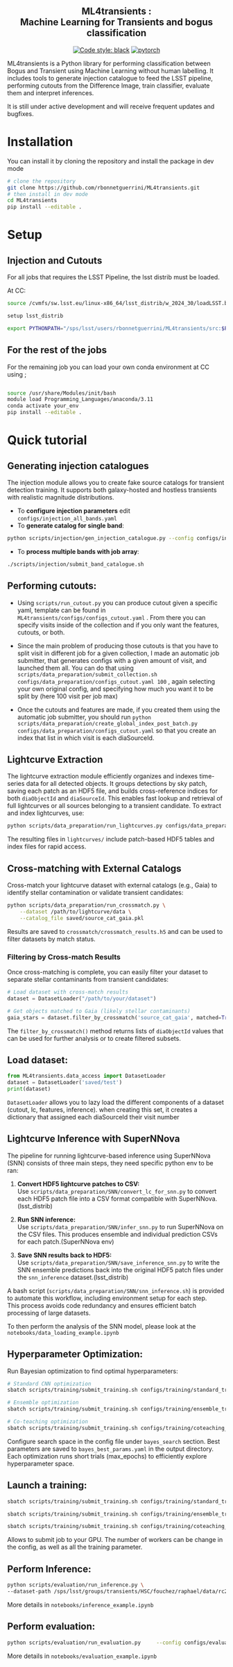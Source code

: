 <h2 align="center"><b>ML4transients</b> : <br>Machine Learning for Transients and bogus classification</h2>

<p align="center">
<a href="https://github.com/psf/black"><img alt="Code style: black" src="https://img.shields.io/badge/code%20style-black-000000.svg"></a>
<a href="https://pytorch.org"><img alt="pytorch" src="https://img.shields.io/badge/PyTorch-2.0-DC583A.svg?style=flat&logo=pytorch"></a>
</p>

ML4transients is a Python library for performing classification between Bogus and Transient using Machine Learning without human labelling.
It includes tools to generate injection catalogue to feed the LSST pipeline, performing cutouts from the Difference Image, train classifier, evaluate them and interpret inferences. 

It is still under active development and will receive frequent updates and bugfixes.


# Installation

You can install it by cloning the repository and install the package in dev mode

```sh
# clone the repository
git clone https://github.com/rbonnetguerrini/ML4transients.git
# then install in dev mode
cd ML4transients
pip install --editable .
```


# Setup

## Injection and Cutouts


For all jobs that requires the LSST Pipeline, the lsst distrib must be loaded. 

At CC: 
```sh
source /cvmfs/sw.lsst.eu/linux-x86_64/lsst_distrib/w_2024_30/loadLSST.bash

setup lsst_distrib

export PYTHONPATH="/sps/lsst/users/rbonnetguerrini/ML4transients/src:$PYTHONPATH"

```


## For the rest of the jobs

For the remaining job you can load your own conda environment at CC using ; 

```sh 

source /usr/share/Modules/init/bash
module load Programming_Languages/anaconda/3.11
conda activate your_env
pip install --editable .
```


# Quick tutorial 

## Generating injection catalogues
The injection module allows you to create fake source catalogs for transient detection training. It supports both galaxy-hosted and hostless transients with realistic magnitude distributions.

- To **configure injection parameters** edit `configs/injection_all_bands.yaml` 
- To **generate catalog for single band**: 
```sh
python scripts/injection/gen_injection_catalogue.py --config configs/injection/injection_all_bands.yaml --band r
```
- To **process multiple bands with job array**:
```sh
./scripts/injection/submit_band_catalogue.sh
```


## Performing cutouts:

- Using `scripts/run_cutout.py` you can produce cutout given a specific yaml, template can be found in `ML4transients/configs/configs_cutout.yaml` . From there you can specify visits inside of the collection and if you only want the features, cutouts, or both.

- Since the main problem of producing those cutouts is that you have to split visit in different job for a given collection,  I made an automatic job submitter, that generates configs with a given amount of visit, and launched them all. You can do that using `scripts/data_preparation/submit_collection.sh configs/data_preparation/configs_cutout.yaml 100` , again selecting your own original config, and specifying how much you want it to be split by (here 100 visit per job max)

- Once the cutouts and features are made, if you created them using the automatic job submitter, you should run `python scripts/data_preparation/create_global_index_post_batch.py configs/data_preparation/configs_cutout.yaml` so that you create an index that list in which visit is each diaSourceId.

## Lightcurve Extraction

The lightcurve extraction module efficiently organizes and indexes time-series data for all detected objects. It groups detections by sky patch, saving each patch as an HDF5 file, and builds cross-reference indices for both `diaObjectId` and `diaSourceId`. This enables fast lookup and retrieval of full lightcurves or all sources belonging to a transient candidate. To extract and index lightcurves, use:

```sh
python scripts/data_preparation/run_lightcurves.py configs/data_preparation/configs_cutout.yaml
```

The resulting files in `lightcurves/` include patch-based HDF5 tables and index files for rapid access.

## Cross-matching with External Catalogs

Cross-match your lightcurve dataset with external catalogs (e.g., Gaia) to identify stellar contamination or validate transient candidates:

```sh
python scripts/data_preparation/run_crossmatch.py \
    --dataset /path/to/lightcurve/data \
    --catalog_file saved/source_cat_gaia.pkl
```

Results are saved to `crossmatch/crossmatch_results.h5` and can be used to filter datasets by match status.

### Filtering by Cross-match Results

Once cross-matching is complete, you can easily filter your dataset to separate stellar contaminants from transient candidates:

```py
# Load dataset with cross-match results
dataset = DatasetLoader("/path/to/your/dataset")

# Get objects matched to Gaia (likely stellar contaminants)
gaia_stars = dataset.filter_by_crossmatch('source_cat_gaia', matched=True)
```

The `filter_by_crossmatch()` method returns lists of `diaObjectId` values that can be used for further analysis or to create filtered subsets.

## Load dataset:
```py
from ML4transients.data_access import DatasetLoader
dataset = DatasetLoader('saved/test')
print(dataset)
``` 
`DatasetLoader` allows you to lazy load the different components of a dataset (cutout, lc, features, inference).
when creating this set, it creates a dictionary that assigned each diaSourceId their visit number


## Lightcurve Inference with SuperNNova

The pipeline for running lightcurve-based inference using SuperNNova (SNN) consists of three main steps, they need specific python env to be ran:

1. **Convert HDF5 lightcurve patches to CSV:**  
   Use `scripts/data_preparation/SNN/convert_lc_for_snn.py` to convert each HDF5 patch file into a CSV format compatible with SuperNNova. (lsst_distrib)

2. **Run SNN inference:**  
   Use `scripts/data_preparation/SNN/infer_snn.py` to run SuperNNova on the CSV files. This produces ensemble and individual prediction CSVs for each patch.(SuperNNova env)

3. **Save SNN results back to HDF5:**  
   Use `scripts/data_preparation/SNN/save_inference_snn.py` to write the SNN ensemble predictions back into the original HDF5 patch files under the `snn_inference` dataset.(lsst_distrib)

A bash script (`scripts/data_preparation/SNN/snn_inference.sh`) is provided to automate this workflow, including environment setup for each step.  
This process avoids code redundancy and ensures efficient batch processing of large datasets. 

To then perform the analysis of the SNN model, please look at the `notebooks/data_loading_example.ipynb`


## Hyperparameter Optimization:

Run Bayesian optimization to find optimal hyperparameters:

```sh
# Standard CNN optimization
sbatch scripts/training/submit_training.sh configs/training/standard_training.yaml "standard_bayes_opt" "--hpo"

# Ensemble optimization  
sbatch scripts/training/submit_training.sh configs/training/ensemble_training.yaml "ensemble_bayes_opt" "--hpo"

# Co-teaching optimization
sbatch scripts/training/submit_training.sh configs/training/coteaching_training.yaml "coteaching_bayes_opt" "--hpo"
```

Configure search space in the config file under `bayes_search` section. Best parameters are saved to `bayes_best_params.yaml` in the output directory. Each optimization runs short trials (max_epochs) to efficiently explore hyperparameter space.

## Launch a training:
```sh
sbatch scripts/training/submit_training.sh configs/training/standard_training.yaml "standard_training"

sbatch scripts/training/submit_training.sh configs/training/ensemble_training.yaml "ensemble_training"

sbatch scripts/training/submit_training.sh configs/training/coteaching_training.yaml "coteaching_training"
```
Allows to submit job to your GPU. The number of workers can be change in the config, as well as all the training parameter. 

## Perform Inference: 

```sh
python scripts/evaluation/run_inference.py \
--dataset-path /sps/lsst/groups/transients/HSC/fouchez/raphael/data/rc2_norm       --weights-path /sps/lsst/groups/transients/HSC/fouchez/raphael/training/ensemble_optimized

```
More details in `notebooks/inference_example.ipynb`

## Perform evaluation: 

```sh
python scripts/evaluation/run_evaluation.py     --config configs/evaluation/evaluation_config.yaml     --data-path /sps/lsst/groups/transients/HSC/fouchez/raphael/data/rc2_norm     --weights-path /sps/lsst/groups/transients/HSC/fouchez/raphael/training/ensemble_optimized     --output-dir saved/test_eval/ensemble_umap_uncertainty     --interpretability     --optimize-umap   --run-inference
```

More details in `notebooks/evaluation_example.ipynb`

